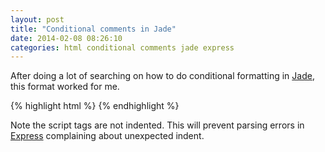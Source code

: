 ```yaml
---
layout: post
title: "Conditional comments in Jade"
date: 2014-02-08 08:26:10
categories: html conditional comments jade express
---
```


After doing a lot of searching on how to do conditional formatting in [Jade](http://jade-lang.com/), this format worked for me.

{% highlight html %}
    <!--[if lt IE 9]> 
    <script src="https://oss.maxcdn.com/libs/html5shiv/3.7.0/html5shiv.js"></script>
    <script src="https://oss.maxcdn.com/libs/respond.js/1.4.2/respond.min.js"></script>
    <![endif]-->
{% endhighlight %}

Note the script tags are not indented. This will prevent parsing errors in [Express](http://expressjs.com/) complaining about unexpected indent.
